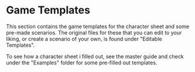 # Game Templates
This section contains the game templates for the character sheet and some pre-made scenarios. The original files for these that you can edit to your liking, or create a scenario of your own, is found under "Editable Templates".

To see how a character sheet i filled out, see the master guide and check under the "Examples" folder for some pre-filled out templates.
